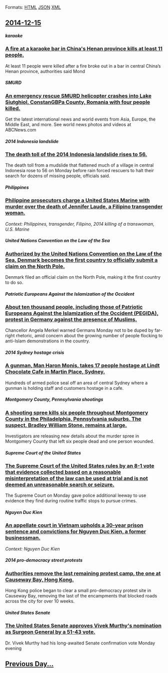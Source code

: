 
Formats: [HTML](2014/12/15/index.html)  [JSON](2014/12/15/index.json)  [XML](2014/12/15/index.xml)  

## [2014-12-15](/news/2014/12/15/index.md)

##### karaoke
### [A fire at a karaoke bar in China's Henan province kills at least 11 people. ](/news/2014/12/15/a-fire-at-a-karaoke-bar-in-china-s-henan-province-kills-at-least-11-people.md)
At least 11 people were killed after a fire broke out in a bar in central China’s Henan province, authorities said Mond

##### SMURD
### [An emergency rescue SMURD helicopter crashes into Lake Siutghiol, ConstanGBPa County, Romania with four people killed. ](/news/2014/12/15/an-emergency-rescue-smurd-helicopter-crashes-into-lake-siutghiol-constanagbpa-county-romania-with-four-people-killed.md)
Get the latest international news and world events from Asia, Europe, the Middle East, and more. See world news photos and videos at ABCNews.com

##### 2014 Indonesia landslide
### [The death toll of the 2014 Indonesia landslide rises to 56. ](/news/2014/12/15/the-death-toll-of-the-2014-indonesia-landslide-rises-to-56.md)
The death toll from a mudslide that flattened much of a village in central Indonesia rose to 56 on Monday before rain forced rescuers to halt their search for dozens of missing people, officials said.

##### Philippines
### [Philippine prosecutors charge a United States Marine with murder over the death of Jennifer Laude, a Filipino transgender woman. ](/news/2014/12/15/philippine-prosecutors-charge-a-united-states-marine-with-murder-over-the-death-of-jennifer-laude-a-filipino-transgender-woman.md)
_Context: Philippines, transgender, Filipino, 2014 killing of a transwoman, U.S. Marine_

##### United Nations Convention on the Law of the Sea
### [Authorized by the United Nations Convention on the Law of the Sea, Denmark becomes the first country to officially submit a claim on the North Pole. ](/news/2014/12/15/authorized-by-the-united-nations-convention-on-the-law-of-the-sea-denmark-becomes-the-first-country-to-officially-submit-a-claim-on-the-nor.md)
Denmark filed an official claim on the North Pole, making it the first country to do so.

##### Patriotic Europeans Against the Islamization of the Occident
### [About ten thousand people, including those of Patriotic Europeans Against the Islamization of the Occident (PEGIDA), protest in Germany against the presence of Muslims. ](/news/2014/12/15/about-ten-thousand-people-including-those-of-patriotic-europeans-against-the-islamization-of-the-occident-pegida-protest-in-germany-agai.md)
Chancellor Angela Merkel warned Germans Monday not to be duped by far-right rhetoric, amid concern about the growing number of people flocking to anti-Islam demonstrations in the country.

##### 2014 Sydney hostage crisis
### [A gunman, Man Haron Monis, takes 17 people hostage at Lindt Chocolate Cafe in Martin Place, Sydney. ](/news/2014/12/15/a-gunman-man-haron-monis-takes-17-people-hostage-at-lindt-chocolate-cafa-c-in-martin-place-sydney.md)
Hundreds of armed police seal off an area of central Sydney where a gunman is holding staff and customers hostage in a cafe.

##### Montgomery County, Pennsylvania shootings
### [A shooting spree kills six people throughout Montgomery County in the Philadelphia, Pennsylvania suburbs. The suspect, Bradley William Stone, remains at large. ](/news/2014/12/15/a-shooting-spree-kills-six-people-throughout-montgomery-county-in-the-philadelphia-pennsylvania-suburbs-the-suspect-bradley-william-stone.md)
Investigators are releasing new details about the murder spree in Montgomery County that left six people dead and one person wounded.

##### Supreme Court of the United States
### [The Supreme Court of the United States rules by an 8-1 vote that evidence collected based on a reasonable misinterpretation of the law can be used at trial and is not deemed an unreasonable search or seizure. ](/news/2014/12/15/the-supreme-court-of-the-united-states-rules-by-an-8a1-vote-that-evidence-collected-based-on-a-reasonable-misinterpretation-of-the-law-can.md)
The Supreme Court on Monday gave police additional leeway to use evidence they find during routine traffic stops to pursue crimes.

##### Nguyen Duc Kien
### [An appellate court in Vietnam upholds a 30-year prison sentence and convictions for Nguyen Duc Kien, a former businessman. ](/news/2014/12/15/an-appellate-court-in-vietnam-upholds-a-30-year-prison-sentence-and-convictions-for-nguyen-duc-kien-a-former-businessman.md)
_Context: Nguyen Duc Kien_

##### 2014 pro-democracy street protests
### [Authorities remove the last remaining protest camp, the one at Causeway Bay, Hong Kong. ](/news/2014/12/15/authorities-remove-the-last-remaining-protest-camp-the-one-at-causeway-bay-hong-kong.md)
Hong Kong police began to clear a small pro-democracy protest site in Causeway Bay, removing the last of the encampments that blocked roads across the city for over 10 weeks.

##### United States Senate
### [The United States Senate approves Vivek Murthy's nomination as Surgeon General by a 51-43 vote. ](/news/2014/12/15/the-united-states-senate-approves-vivek-murthy-s-nomination-as-surgeon-general-by-a-51a43-vote.md)
Dr. Vivek Murthy had his long-awaited Senate confirmation vote Monday evening

## [Previous Day...](/news/2014/12/14/index.md)


